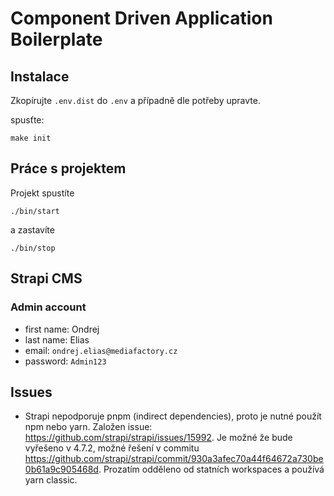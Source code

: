 # Component Driven Application Boilerplate

## Instalace

Zkopírujte `.env.dist` do `.env` a případně dle potřeby upravte.

spusťte:

```shell script
make init
```

## Práce s projektem

Projekt spustíte

```shell script
./bin/start
```

a zastavíte

```shell script
./bin/stop
```

## Strapi CMS

### Admin account

- first name: Ondrej
- last name: Elias
- email: ```ondrej.elias@mediafactory.cz```
- password: ```Admin123```

## Issues

- Strapi nepodporuje pnpm (indirect dependencies), proto je nutné použít npm nebo yarn. Založen issue: <https://github.com/strapi/strapi/issues/15992>. Je možné že bude vyřešeno v 4.7.2, možné řešení v commitu <https://github.com/strapi/strapi/commit/930a3afec70a44f64672a730be0b61a9c905468d>. Prozatím odděleno od statních workspaces a používá yarn classic.
